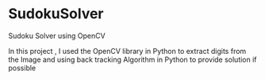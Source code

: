 # SudokuSolver
Sudoku Solver using OpenCV


In this project , I used the OpenCV library in Python to extract digits from the Image and using back tracking Algorithm in Python to provide solution if possible
